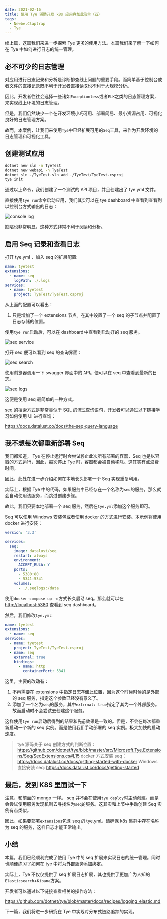 ```yaml
---
date: 2021-02-16
title: 使用 Tye 辅助开发 k8s 应用竟如此简单（四）
tags:
  - Newbe.Claptrap
  - Tye
---
```


续上篇，这篇我们来进一步探索 Tye 更多的使用方法。本篇我们来了解一下如何在 Tye 中如何进行日志的统一管理。

<!-- more -->

<!-- md Header-Newbe-Claptrap.md -->

## 必不可少的日志管理

对应用进行日志记录和分析是诊断排查线上问题的重要手段。而简单基于控制台或者文件的直接记录既不利于开发者直接读取也不利于大规模分析。

因此，开发者往往会选择一些诸如`Exceptionless`或者`ELK`之类的日志管理方案，来实现线上环境的日志管理。

但是，我们仍然缺少一个在开发环境小巧可用、部署简易、最小资源占用、可视化良好的日志管理方案。

故而，本案例，让我们来使用`Tye`中已经扩展可用的`Seq`工具，来作为开发环境的日志管理和可视化工具。

## 创建测试应用

```bash create-tye-seq-test.sh
dotnet new sln -n TyeTest
dotnet new webapi -n TyeTest
dotnet sln ./TyeTest.sln add ./TyeTest/TyeTest.csproj
tye init
```

通过以上命令，我们创建了一个测试的 API 项目，并且创建出了 tye.yml 文件。

直接使用`tye run`命令启动应用，我们其实可以在 tye dashboard 中查看到查看到以控制台方式输出的日志：

![console log](/images/20210216-001.png)

缺陷也非常明显，这种方式非常不利于阅读和分析。

## 启用 Seq 记录和查看日志

打开 tye.yml ，加入 seq 的扩展配置:

```yml tye.yml
name: tyetest
extensions:
  - name: seq
    logPath: ./.logs
services:
  - name: tyetest
    project: TyeTest/TyeTest.csproj
```

从上面的配置可以看出：

1. 只是增加了一个 extensions 节点。在其中设置了一个 seq 的子节点并配置了日志存储的位置。

使用`tye run`启动后，可以在 dashboard 中查看到启动好的 seq 服务。

![seq service](/images/20210216-002.png)

打开 seq 便可以看到 seq 的查询界面：

![seq search](/images/20210216-003.png)

使用浏览器调用一下 swagger 界面中的 API。便可以在 seq 中查看到最新的日志。

![seq logs](/images/20210216-004.png)

这便是使用 seq 最简单的一种方式。

seq 的搜索方式是非常类似于 SQL 的流式查询语句，开发者可以通过以下链接学习如何使用 UI 进行查询：

<https://docs.datalust.co/docs/the-seq-query-language>

## 我不想每次都重新部署 Seq

我们都知道， Tye 在停止运行时会尝试停止此次所有部署的容器，Seq 也是以容器的方式运行，因此，每次停止 Tye 时，容器都会被自动移除。这其实有点浪费时间。

因此，此处在进一步介绍如何在本地长久部署一个 Seq 实现重复利用。

实际上，根据 Tye 中的代码，如果服务中已经存在一个名称为`seq`的服务，那么就会自动使用该服务，而跳过创建步骤。

故此，我们只要本地部署一个 seq 服务，然后在`tye.yml`添加这个服务即可。

Seq 可以使用 Windows 安装包或者使用 docker 的方式进行安装。本示例将使用 docker 进行安装：

```yml docker-compose.yml
version: '3.3'

services:
  seq:
    image: datalust/seq
    restart: always
    environment:
      ACCEPT_EULA: Y
    ports:
      - 5380:80
      - 5341:5341
    volumes:
      - ./.seqlogs:/data
```

使用`docker-compose up -d`方式长久启动 seq。那么就可以在 <http://localhost:5380> 查看到 seq dashboard。

然后，我们修改`tye.yml`:

```yml tye.yml
name: tyetest
extensions:
  - name: seq
services:
  - name: tyetest
    project: TyeTest/TyeTest.csproj
  - name: seq
    external: true
    bindings:
      - name: http
        containerPort: 5341
```

这里，主要的改动有：

1. 不再需要在 extensions 中指定日志存储此位置，因为这个时候时候的是外部的 seq 服务，指定这个参数已经没有意义了。
2. 添加了一个名为`seq`的服务，其中`external: true`指定了其为一个外部服务。故而启动时不会尝试去创建这个服务。

这样使用`tye run`启动后得到的结果和先前效果是一致的。但是，不会在每次都重新启动一个新的 seq 实例。而是使用我们手动部署的 seq 实例。极大加快的启动速度。

> tye 源码关于 seq 创建方式的判断位置： <https://github.com/dotnet/tye/blob/master/src/Microsoft.Tye.Extensions/Seq/SeqExtensions.cs#L15> docker 方式安装 seq： <https://docs.datalust.co/docs/getting-started-with-docker> Windows 直接安装 seq: <https://docs.datalust.co/docs/getting-started>

## 最后，发到 K8S 里面试一下

注意，和前面的 mongo 一样。 seq 并不会在使用`tye deploy`时主动创建。而是会尝试使用服务发现机制去寻找名为`seq`的服务。这其实和上节中手动创建 Seq 实例有点类似。

因此，如果要部署`extensions`包含 seq 的 tye.yml。请确保 k8s 集群中存在名称为 seq 的服务，这样日志才能正常输出。

## 小结

本篇，我们已经顺利完成了使用 Tye 中的 seq 扩展来实现日志的统一管理。同时也顺便练习了如何在 tye 中将为外部服务添加绑定。

实际上，Tye 不仅仅提供了 seq 扩展日志扩展，其也提供了更加广为人知的`Elasticsearch`+`Kibana`方案。

开发者可以通过以下链接查看相关的操作方法：

<https://github.com/dotnet/tye/blob/master/docs/recipes/logging_elastic.md>

下一篇，我们将进一步研究在 Tye 中实现对分布式链路追踪的实现。

<!-- md Footer-Newbe-Claptrap.md -->
